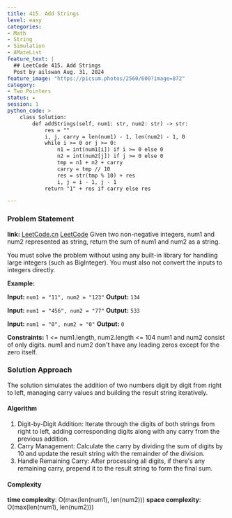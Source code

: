 ```yaml
---
title: 415. Add Strings
level: easy
categories:
- Math
- String
- Simulation
- AMateList
feature_text: |
  ## LeetCode 415. Add Strings
  Post by ailswan Aug. 31, 2024
feature_image: "https://picsum.photos/2560/600?image=872"
category:
- Two Pointers
status: ★
session: 1
python_code: >
    class Solution:
        def addStrings(self, num1: str, num2: str) -> str:
            res = ""
            i, j, carry = len(num1) - 1, len(num2) - 1, 0
            while i >= 0 or j >= 0:
                n1 = int(num1[i]) if i >= 0 else 0
                n2 = int(num2[j]) if j >= 0 else 0
                tmp = n1 + n2 + carry
                carry = tmp // 10
                res = str(tmp % 10) + res
                i, j = i - 1, j - 1
            return "1" + res if carry else res

---
```


### Problem Statement
**link:**
[LeetCode.cn](https://leetcode.cn/problems/add-string/)
[LeetCode](https://leetcode.com/problems/add-string/)
Given two non-negative integers, num1 and num2 represented as string, return the sum of num1 and num2 as a string.

You must solve the problem without using any built-in library for handling large integers (such as BigInteger). You must also not convert the inputs to integers directly.

**Example:**

**Input:** `num1 = "11", num2 = "123"`
**Output:** `134`

**Input:** `num1 = "456", num2 = "77"`
**Output:** `533`

**Input:** `num1 = "0", num2 = "0"`
**Output:** `0`

**Constraints:**
1 <= num1.length, num2.length <= 104
num1 and num2 consist of only digits.
num1 and num2 don't have any leading zeros except for the zero itself.

### Solution Approach
The solution simulates the addition of two numbers digit by digit from right to left, managing carry values and building the result string iteratively.

#### Algorithm
1. Digit-by-Digit Addition: Iterate through the digits of both strings from right to left, adding corresponding digits along with any carry from the previous addition.
2. Carry Management: Calculate the carry by dividing the sum of digits by 10 and update the result string with the remainder of the division.
3. Handle Remaining Carry: After processing all digits, if there's any remaining carry, prepend it to the result string to form the final sum.

#### Complexity
 **time complexity**: O(max(len(num1), len(num2)))
 **space complexity**: O(max(len(num1), len(num2)))